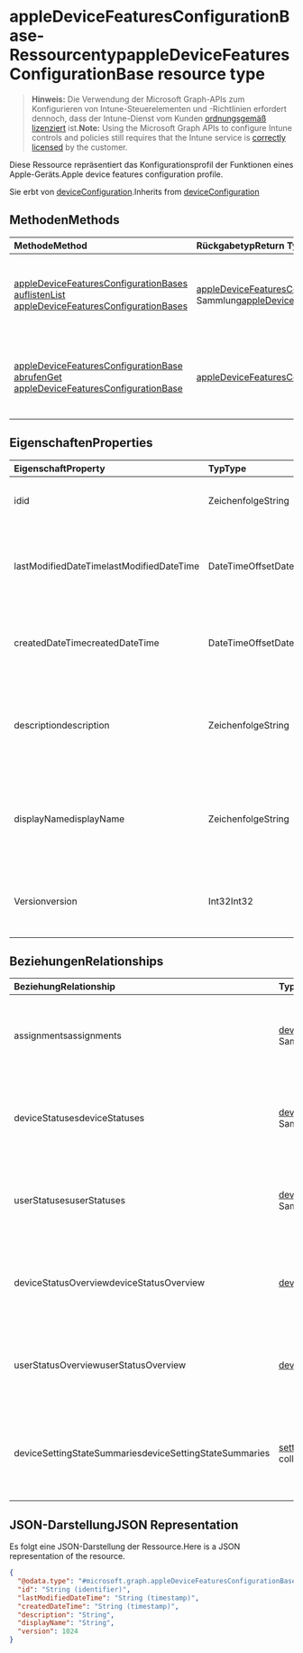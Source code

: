 # <a name="appledevicefeaturesconfigurationbase-resource-type"></a><span data-ttu-id="53ece-101">appleDeviceFeaturesConfigurationBase-Ressourcentyp</span><span class="sxs-lookup"><span data-stu-id="53ece-101">appleDeviceFeaturesConfigurationBase resource type</span></span>

> <span data-ttu-id="53ece-102">**Hinweis:** Die Verwendung der Microsoft Graph-APIs zum Konfigurieren von Intune-Steuerelementen und -Richtlinien erfordert dennoch, dass der Intune-Dienst vom Kunden [ordnungsgemäß lizenziert](https://go.microsoft.com/fwlink/?linkid=839381) ist.</span><span class="sxs-lookup"><span data-stu-id="53ece-102">**Note:** Using the Microsoft Graph APIs to configure Intune controls and policies still requires that the Intune service is [correctly licensed](https://go.microsoft.com/fwlink/?linkid=839381) by the customer.</span></span>

<span data-ttu-id="53ece-103">Diese Ressource repräsentiert das Konfigurationsprofil der Funktionen eines Apple-Geräts.</span><span class="sxs-lookup"><span data-stu-id="53ece-103">Apple device features configuration profile.</span></span>

<span data-ttu-id="53ece-104">Sie erbt von [deviceConfiguration](../resources/intune_deviceconfig_deviceconfiguration.md).</span><span class="sxs-lookup"><span data-stu-id="53ece-104">Inherits from [deviceConfiguration](../resources/intune_deviceconfig_deviceconfiguration.md)</span></span>

## <a name="methods"></a><span data-ttu-id="53ece-105">Methoden</span><span class="sxs-lookup"><span data-stu-id="53ece-105">Methods</span></span>
|<span data-ttu-id="53ece-106">Methode</span><span class="sxs-lookup"><span data-stu-id="53ece-106">Method</span></span>|<span data-ttu-id="53ece-107">Rückgabetyp</span><span class="sxs-lookup"><span data-stu-id="53ece-107">Return Type</span></span>|<span data-ttu-id="53ece-108">Beschreibung</span><span class="sxs-lookup"><span data-stu-id="53ece-108">Description</span></span>|
|:---|:---|:---|
|[<span data-ttu-id="53ece-109">appleDeviceFeaturesConfigurationBases auflisten</span><span class="sxs-lookup"><span data-stu-id="53ece-109">List appleDeviceFeaturesConfigurationBases</span></span>](../api/intune_deviceconfig_appledevicefeaturesconfigurationbase_list.md)|<span data-ttu-id="53ece-110">[appleDeviceFeaturesConfigurationBase](../resources/intune_deviceconfig_appledevicefeaturesconfigurationbase.md)-Sammlung</span><span class="sxs-lookup"><span data-stu-id="53ece-110">[appleDeviceFeaturesConfigurationBase](../resources/intune_deviceconfig_appledevicefeaturesconfigurationbase.md) collection</span></span>|<span data-ttu-id="53ece-111">Auflisten der Eigenschaften und Beziehungen von [appleDeviceFeaturesConfigurationBase](../resources/intune_deviceconfig_appledevicefeaturesconfigurationbase.md)-Objekten.</span><span class="sxs-lookup"><span data-stu-id="53ece-111">List properties and relationships of the [appleDeviceFeaturesConfigurationBase](../resources/intune_deviceconfig_appledevicefeaturesconfigurationbase.md) objects.</span></span>|
|[<span data-ttu-id="53ece-112">appleDeviceFeaturesConfigurationBase abrufen</span><span class="sxs-lookup"><span data-stu-id="53ece-112">Get appleDeviceFeaturesConfigurationBase</span></span>](../api/intune_deviceconfig_appledevicefeaturesconfigurationbase_get.md)|[<span data-ttu-id="53ece-113">appleDeviceFeaturesConfigurationBase</span><span class="sxs-lookup"><span data-stu-id="53ece-113">appleDeviceFeaturesConfigurationBase</span></span>](../resources/intune_deviceconfig_appledevicefeaturesconfigurationbase.md)|<span data-ttu-id="53ece-114">Lesen der Eigenschaften und Beziehungen des [appleDeviceFeaturesConfigurationBase](../resources/intune_deviceconfig_appledevicefeaturesconfigurationbase.md)-Objekts.</span><span class="sxs-lookup"><span data-stu-id="53ece-114">Read properties and relationships of [plannerAssignedToTaskBoardTaskFormat](../resources/intune_deviceconfig_appledevicefeaturesconfigurationbase.md) object.</span></span>|

## <a name="properties"></a><span data-ttu-id="53ece-115">Eigenschaften</span><span class="sxs-lookup"><span data-stu-id="53ece-115">Properties</span></span>
|<span data-ttu-id="53ece-116">Eigenschaft</span><span class="sxs-lookup"><span data-stu-id="53ece-116">Property</span></span>|<span data-ttu-id="53ece-117">Typ</span><span class="sxs-lookup"><span data-stu-id="53ece-117">Type</span></span>|<span data-ttu-id="53ece-118">Beschreibung</span><span class="sxs-lookup"><span data-stu-id="53ece-118">Description</span></span>|
|:---|:---|:---|
|<span data-ttu-id="53ece-119">id</span><span class="sxs-lookup"><span data-stu-id="53ece-119">id</span></span>|<span data-ttu-id="53ece-120">Zeichenfolge</span><span class="sxs-lookup"><span data-stu-id="53ece-120">String</span></span>|<span data-ttu-id="53ece-121">Schlüssel der Entität</span><span class="sxs-lookup"><span data-stu-id="53ece-121">Key of the setting.</span></span> <span data-ttu-id="53ece-122">Geerbt von [deviceConfiguration](../resources/intune_deviceconfig_deviceconfiguration.md).</span><span class="sxs-lookup"><span data-stu-id="53ece-122">Inherited from [deviceConfiguration](../resources/intune_deviceconfig_deviceconfiguration.md)</span></span>|
|<span data-ttu-id="53ece-123">lastModifiedDateTime</span><span class="sxs-lookup"><span data-stu-id="53ece-123">lastModifiedDateTime</span></span>|<span data-ttu-id="53ece-124">DateTimeOffset</span><span class="sxs-lookup"><span data-stu-id="53ece-124">DateTimeOffset</span></span>|<span data-ttu-id="53ece-125">Datum und Uhrzeit der letzten Änderung des Objekts.</span><span class="sxs-lookup"><span data-stu-id="53ece-125">Indicates the date the object was last modified.</span></span> <span data-ttu-id="53ece-126">Geerbt von [deviceConfiguration](../resources/intune_deviceconfig_deviceconfiguration.md).</span><span class="sxs-lookup"><span data-stu-id="53ece-126">Inherited from [deviceConfiguration](../resources/intune_deviceconfig_deviceconfiguration.md)</span></span>|
|<span data-ttu-id="53ece-127">createdDateTime</span><span class="sxs-lookup"><span data-stu-id="53ece-127">createdDateTime</span></span>|<span data-ttu-id="53ece-128">DateTimeOffset</span><span class="sxs-lookup"><span data-stu-id="53ece-128">DateTimeOffset</span></span>|<span data-ttu-id="53ece-129">Datum und Uhrzeit der Erstellung des Objekts.</span><span class="sxs-lookup"><span data-stu-id="53ece-129">DateTime the object was created.</span></span> <span data-ttu-id="53ece-130">Geerbt von [deviceConfiguration](../resources/intune_deviceconfig_deviceconfiguration.md).</span><span class="sxs-lookup"><span data-stu-id="53ece-130">Inherited from [deviceConfiguration](../resources/intune_deviceconfig_deviceconfiguration.md)</span></span>|
|<span data-ttu-id="53ece-131">description</span><span class="sxs-lookup"><span data-stu-id="53ece-131">description</span></span>|<span data-ttu-id="53ece-132">Zeichenfolge</span><span class="sxs-lookup"><span data-stu-id="53ece-132">String</span></span>|<span data-ttu-id="53ece-133">Beschreibung der Gerätekonfiguration (vom Administrator festgelegt).</span><span class="sxs-lookup"><span data-stu-id="53ece-133">Admin provided description of the Device Configuration.</span></span> <span data-ttu-id="53ece-134">Geerbt von [deviceConfiguration](../resources/intune_deviceconfig_deviceconfiguration.md).</span><span class="sxs-lookup"><span data-stu-id="53ece-134">Inherited from [deviceConfiguration](../resources/intune_deviceconfig_deviceconfiguration.md)</span></span>|
|<span data-ttu-id="53ece-135">displayName</span><span class="sxs-lookup"><span data-stu-id="53ece-135">displayName</span></span>|<span data-ttu-id="53ece-136">Zeichenfolge</span><span class="sxs-lookup"><span data-stu-id="53ece-136">String</span></span>|<span data-ttu-id="53ece-137">Name der Gerätekonfiguration (vom Administrator festgelegt).</span><span class="sxs-lookup"><span data-stu-id="53ece-137">Admin provided name of the device configuration.</span></span> <span data-ttu-id="53ece-138">Geerbt von [deviceConfiguration](../resources/intune_deviceconfig_deviceconfiguration.md).</span><span class="sxs-lookup"><span data-stu-id="53ece-138">Inherited from [deviceConfiguration](../resources/intune_deviceconfig_deviceconfiguration.md)</span></span>|
|<span data-ttu-id="53ece-139">Version</span><span class="sxs-lookup"><span data-stu-id="53ece-139">version</span></span>|<span data-ttu-id="53ece-140">Int32</span><span class="sxs-lookup"><span data-stu-id="53ece-140">Int32</span></span>|<span data-ttu-id="53ece-141">Version der Gerätekonfiguration.</span><span class="sxs-lookup"><span data-stu-id="53ece-141">Version of the device configuration.</span></span> <span data-ttu-id="53ece-142">Geerbt von [deviceConfiguration](../resources/intune_deviceconfig_deviceconfiguration.md).</span><span class="sxs-lookup"><span data-stu-id="53ece-142">Inherited from [deviceConfiguration](../resources/intune_deviceconfig_deviceconfiguration.md)</span></span>|

## <a name="relationships"></a><span data-ttu-id="53ece-143">Beziehungen</span><span class="sxs-lookup"><span data-stu-id="53ece-143">Relationships</span></span>
|<span data-ttu-id="53ece-144">Beziehung</span><span class="sxs-lookup"><span data-stu-id="53ece-144">Relationship</span></span>|<span data-ttu-id="53ece-145">Typ</span><span class="sxs-lookup"><span data-stu-id="53ece-145">Type</span></span>|<span data-ttu-id="53ece-146">Beschreibung</span><span class="sxs-lookup"><span data-stu-id="53ece-146">Description</span></span>|
|:---|:---|:---|
|<span data-ttu-id="53ece-147">assignments</span><span class="sxs-lookup"><span data-stu-id="53ece-147">assignments</span></span>|<span data-ttu-id="53ece-148">[deviceConfigurationAssignment](../resources/intune_deviceconfig_deviceconfigurationassignment.md)-Sammlung</span><span class="sxs-lookup"><span data-stu-id="53ece-148">[deviceConfigurationAssignment](../resources/intune_deviceconfig_deviceconfigurationassignment.md) collection</span></span>|<span data-ttu-id="53ece-149">Liste der Zuweisungen für das Gerätekonfigurationsprofil.</span><span class="sxs-lookup"><span data-stu-id="53ece-149">The list of assignments for the device configuration profile.</span></span> <span data-ttu-id="53ece-150">Geerbt von [deviceConfiguration](../resources/intune_deviceconfig_deviceconfiguration.md).</span><span class="sxs-lookup"><span data-stu-id="53ece-150">Inherited from [deviceConfiguration](../resources/intune_deviceconfig_deviceconfiguration.md)</span></span>|
|<span data-ttu-id="53ece-151">deviceStatuses</span><span class="sxs-lookup"><span data-stu-id="53ece-151">deviceStatuses</span></span>|<span data-ttu-id="53ece-152">[deviceConfigurationDeviceStatus](../resources/intune_deviceconfig_deviceconfigurationdevicestatus.md)-Sammlung</span><span class="sxs-lookup"><span data-stu-id="53ece-152">[deviceConfigurationDeviceStatus](../resources/intune_deviceconfig_deviceconfigurationdevicestatus.md) collection</span></span>|<span data-ttu-id="53ece-153">Installationsstatus der Gerätekonfiguration nach Gerät.</span><span class="sxs-lookup"><span data-stu-id="53ece-153">Device configuration installation status by device.</span></span> <span data-ttu-id="53ece-154">Geerbt von [deviceConfiguration](../resources/intune_deviceconfig_deviceconfiguration.md).</span><span class="sxs-lookup"><span data-stu-id="53ece-154">Inherited from [deviceConfiguration](../resources/intune_deviceconfig_deviceconfiguration.md)</span></span>|
|<span data-ttu-id="53ece-155">userStatuses</span><span class="sxs-lookup"><span data-stu-id="53ece-155">userStatuses</span></span>|<span data-ttu-id="53ece-156">[deviceConfigurationUserStatus](../resources/intune_deviceconfig_deviceconfigurationuserstatus.md)-Sammlung</span><span class="sxs-lookup"><span data-stu-id="53ece-156">[deviceConfigurationUserStatus](../resources/intune_deviceconfig_deviceconfigurationuserstatus.md) collection</span></span>|<span data-ttu-id="53ece-157">Installationsstatus der Gerätekonfiguration nach Benutzer.</span><span class="sxs-lookup"><span data-stu-id="53ece-157">Device configuration installation stauts by user.</span></span> <span data-ttu-id="53ece-158">Geerbt von [deviceConfiguration](../resources/intune_deviceconfig_deviceconfiguration.md).</span><span class="sxs-lookup"><span data-stu-id="53ece-158">Inherited from [deviceConfiguration](../resources/intune_deviceconfig_deviceconfiguration.md)</span></span>|
|<span data-ttu-id="53ece-159">deviceStatusOverview</span><span class="sxs-lookup"><span data-stu-id="53ece-159">deviceStatusOverview</span></span>|[<span data-ttu-id="53ece-160">deviceConfigurationDeviceOverview</span><span class="sxs-lookup"><span data-stu-id="53ece-160">deviceConfigurationDeviceOverview</span></span>](../resources/intune_deviceconfig_deviceconfigurationdeviceoverview.md)|<span data-ttu-id="53ece-161">Übersicht über den Status der Gerätekonfiguration nach Gerät. Geerbt von [deviceConfiguration](../resources/intune_deviceconfig_deviceconfiguration.md).</span><span class="sxs-lookup"><span data-stu-id="53ece-161">Device Configuration devices status overview Inherited from [deviceConfiguration](../resources/intune_deviceconfig_deviceconfiguration.md)</span></span>|
|<span data-ttu-id="53ece-162">userStatusOverview</span><span class="sxs-lookup"><span data-stu-id="53ece-162">userStatusOverview</span></span>|[<span data-ttu-id="53ece-163">deviceConfigurationUserOverview</span><span class="sxs-lookup"><span data-stu-id="53ece-163">deviceConfigurationUserOverview</span></span>](../resources/intune_deviceconfig_deviceconfigurationuseroverview.md)|<span data-ttu-id="53ece-164">Übersicht über den Status der Gerätekonfiguration nach Benutzer. Geerbt von [deviceConfiguration](../resources/intune_deviceconfig_deviceconfiguration.md).</span><span class="sxs-lookup"><span data-stu-id="53ece-164">Device Configuration users status overview Inherited from [deviceConfiguration](../resources/intune_deviceconfig_deviceconfiguration.md)</span></span>|
|<span data-ttu-id="53ece-165">deviceSettingStateSummaries</span><span class="sxs-lookup"><span data-stu-id="53ece-165">deviceSettingStateSummaries</span></span>|<span data-ttu-id="53ece-166"> [settingStateDeviceSummary](../resources/intune_deviceconfig_settingstatedevicesummary.md)-Sammlung</span><span class="sxs-lookup"><span data-stu-id="53ece-166">[settingStateDeviceSummary](../resources/intune_deviceconfig_settingstatedevicesummary.md) collection</span></span>|<span data-ttu-id="53ece-167">Übersicht über den Einstellungsstatus für die Gerätekonfiguration nach Gerät. Geerbt von [deviceConfiguration](../resources/intune_deviceconfig_deviceconfiguration.md)</span><span class="sxs-lookup"><span data-stu-id="53ece-167">Device Configuration Setting State Device Summary Inherited from [deviceConfiguration](../resources/intune_deviceconfig_deviceconfiguration.md)</span></span>|

## <a name="json-representation"></a><span data-ttu-id="53ece-168">JSON-Darstellung</span><span class="sxs-lookup"><span data-stu-id="53ece-168">JSON Representation</span></span>
<span data-ttu-id="53ece-169">Es folgt eine JSON-Darstellung der Ressource.</span><span class="sxs-lookup"><span data-stu-id="53ece-169">Here is a JSON representation of the resource.</span></span>
<!-- {
  "blockType": "resource",
  "keyProperty": "id",
  "@odata.type": "microsoft.graph.appleDeviceFeaturesConfigurationBase"
}
-->
``` json
{
  "@odata.type": "#microsoft.graph.appleDeviceFeaturesConfigurationBase",
  "id": "String (identifier)",
  "lastModifiedDateTime": "String (timestamp)",
  "createdDateTime": "String (timestamp)",
  "description": "String",
  "displayName": "String",
  "version": 1024
}
```



